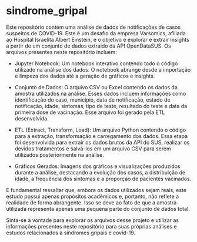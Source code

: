 # sindrome_gripal
Este repositório contém uma análise de dados de notificações de casos suspeitos de COVID-19.
Este é um desafio da empresa Varsomics, afiliada ao Hospital Israelita Albert Einstein, e o objetivo é explorar e extrair insights a partir de um conjunto de dados extraido da API OpenDataSUS.
Os arquivos presentes neste repositório incluem:

- Jupyter Notebook: Um notebook interativo contendo todo o código utilizado na análise dos dados. O notebook abrange desde a importação e limpeza dos dados até a geração de gráficos e insights.

- Conjunto de Dados: O arquivo CSV ou Excel contendo os dados da amostra utilizados na análise. Esses dados incluem informações como identificação do caso, município, data de notificação, estado de notificação, idade, sintomas, tipo de teste, resultado do teste e data da primeira dose de vacinação. Esse arquivo foi gerado pela ETL desenvolvida.

- ETL (Extract, Transform, Load): Um arquivo Python contendo o código para a extração, transformação e carregamento dos dados. Essa etapa foi desenvolvida para extrair os dados brutos da API do SUS, realizar os devidos tratamentos e salvá-los em um arquivo CSV para serem utilizados posteriormente na análise.

- Gráficos Gerados: Imagens dos gráficos e visualizações produzidos durante a análise, destacando a evolução dos casos, a distribuição de idade, a frequência dos sintomas e a proporção de pacientes vacinados.

É fundamental ressaltar que, embora os dados utilizados sejam reais, este estudo possui apenas propósitos acadêmicos e, portanto, não reflete a realidade de forma abrangente. Isso se deve ao fato de que a amostra utilizada representa apenas uma pequena parte do conjunto de dados total.

Sinta-se à vontade para explorar os arquivos desse projeto e utilizar as informações presentes neste repositório para suas próprias análises e estudos relacionados à síndromes gripais e covid-19.
